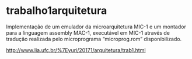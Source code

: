 # trabalho1arquitetura
Implementação de um emulador da microarquitetura MIC-1 e um montador para a linguagem assembly MAC-1, executável em MIC-1 através de tradução realizada pelo microprograma “microprog.rom” disponibilizado.

http://www.lia.ufc.br/%7Eyuri/20171/arquitetura/trab1.html

